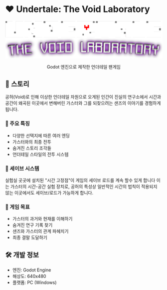 # ❤️ Undertale: The Void Laboratory

<div align="center">
  <img src="./assets/logo.png" alt="게임 로고" width="600"/>
  
  <p>Godot 엔진으로 제작한 언더테일 팬게임</p>
</div>

## 📖 스토리
공허(Void)로 인해 이상한 언더테일 차원으로 오게된 인간이 진실의 연구소에서
시간과 공간이 왜곡된 이곳에서 변해버린 가스터와 그를 되찾으려는 샌즈의 이야기를 경험하게 됩니다.

### 🌟 주요 특징
- 다양한 선택지에 따른 여러 엔딩
- 가스터와의 최종 전투
- 숨겨진 스토리 조각들
- 언더테일 스타일의 전투 시스템

### 💾 세이브 시스템
실험실 곳곳에 설치된 "시간 고정점"이 게임의 세이브 로드를 계속 할수 있게 합니다 이는 가스터의 시간-공간 실험 장치로, 공허의 특성상 일반적인 시간의 
법칙이 적용되지 않는 이곳에서도 세이브/로드가 가능하게 합니다.

### 🎯 게임 목표
- 가스터의 과거와 현재를 이해하기
- 숨겨진 연구 기록 찾기
- 샌즈와 가스터의 관계 파헤치기
- 최종 결말 도달하기

## 🛠️ 개발 정보
- 엔진: Godot Engine
- 해상도: 640x480
- 플랫폼: PC (Windows)